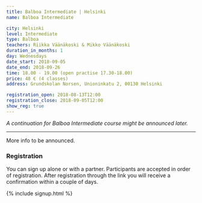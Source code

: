 ```yaml
---
title: Balboa Intermediate | Helsinki
name: Balboa Intermediate

city: Helsinki
level: Intermediate
type: Balboa
teachers: Riikka Väänäkoski & Mikko Väänäkoski 
duration_in_months: 1
day: Wednesdays
date_start: 2018-09-05
date_end: 2018-09-26
time: 18.00 - 19.00 (open practise 17.30-18.00)
price: 48 € (4 classes)
address: Grundskolan Norsen, Unioninkatu 2, 00130 Helsinki

registration_open: 2018-08-13T12:00
registration_close: 2018-09-05T12:00
show_reg: true
---
```


_A continuation for Balboa Intermediate course might be announced later._

---

More info to be announced.

### Registration
You can sign up alone or with a partner. Participants are accepted in order of registration. After registration through the link you will receive a confirmation within a couple of days.

{% include signup.html %}
